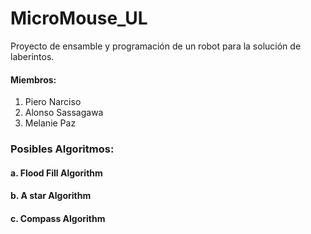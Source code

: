 # MicroMouse_UL
Proyecto de ensamble y programación de un robot para la solución de laberintos.

#### Miembros:
1. Piero Narciso
2. Alonso Sassagawa
3. Melanie Paz

### Posibles Algoritmos:
#### a. Flood Fill Algorithm
#### b. A star Algorithm
#### c. Compass Algorithm
